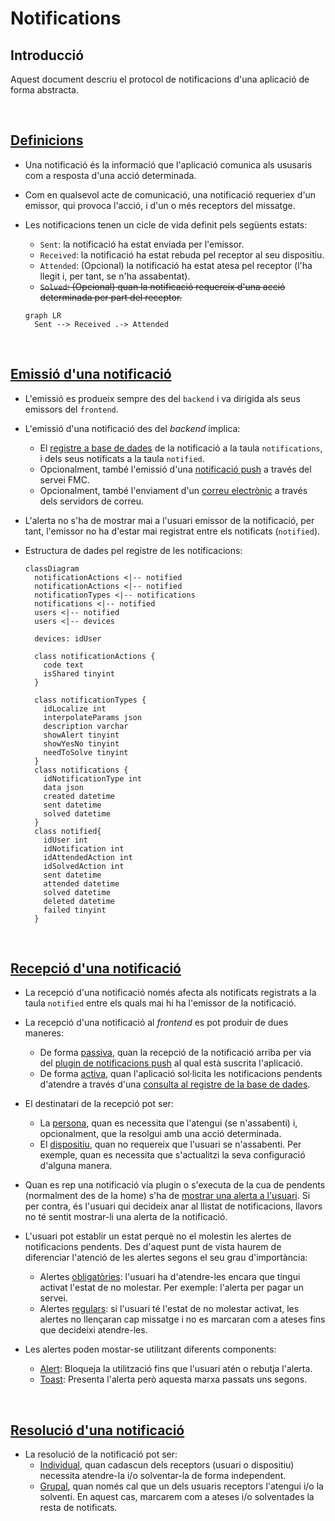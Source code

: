 # Notifications

## Introducció

Aquest document descriu el protocol de notificacions d'una aplicació de forma abstracta.

<br /> 

## [Definicions](#notifications)

- Una notificació és la informació que l'aplicació comunica als ususaris com a resposta d'una acció determinada.

- Com en qualsevol acte de comunicació, una notificació requeriex d'un emissor, qui provoca l'acció, i d'un o més receptors del missatge.

- Les notificacions tenen un cicle de vida definit pels següents estats:
  - `Sent`: la notificació ha estat enviada per l'emissor.
  - `Received`: la notificació ha estat rebuda pel receptor al seu dispositiu.
  - `Attended`: (Opcional) la notificació ha estat atesa pel receptor (l'ha llegit i, per tant, se n'ha assabentat).
  - ~~`Solved`: (Opcional) quan la notificació requereix d'una acció determinada per part del receptor.~~

  ```mermaid
  graph LR
    Sent --> Received .-> Attended
  ```

<br />

## [Emissió d'una notificació](#notifications)

- L'emissió es produeix sempre des del `backend` i va dirigida als seus emissors del `frontend`.

- L'emissió d'una notificació des del _backend_ implica:
  - El <u>registre a base de dades</u> de la notificació a la taula `notifications`, i dels seus notificats a la taula `notified`.
  - Opcionalment, també l'emissió d'una <u>notificació push</u> a través del servei FMC.
  - Opcionalment, també l'enviament d'un <u>correu electrònic</u> a través dels servidors de correu.

- L'alerta no s'ha de mostrar mai a l'usuari emissor de la notificació, per tant, l'emissor no ha d'estar mai registrat entre els notificats (`notified`).

- Estructura de dades pel registre de les notificacions:

  ```mermaid
  classDiagram
    notificationActions <|-- notified
    notificationActions <|-- notified
    notificationTypes <|-- notifications
    notifications <|-- notified
    users <|-- notified
    users <|-- devices

    devices: idUser

    class notificationActions {
      code text
      isShared tinyint
    }

    class notificationTypes {
      idLocalize int
      interpolateParams json 
      description varchar
      showAlert tinyint
      showYesNo tinyint
      needToSolve tinyint
    }
    class notifications {
      idNotificationType int
      data json 
      created datetime 
      sent datetime 
      solved datetime
    }
    class notified{
      idUser int
      idNotification int
      idAttendedAction int
      idSolvedAction int
      sent datetime 
      attended datetime 
      solved datetime 
      deleted datetime 
      failed tinyint
    }
  ```

<br /> 

## [Recepció d'una notificació](#notifications)

- La recepció d'una notificació només afecta als notificats registrats a la taula `notified` entre els quals mai hi ha l'emissor de la notificació.

- La recepció d'una notificació al _frontend_ es pot produir de dues maneres:
  - De forma <u>passiva</u>, quan la recepció de la notificació arriba per via del <u>plugin de notificacions push</u> al qual està suscrita l'aplicació.
  - De forma <u>activa</u>, quan l'aplicació sol·licita les notificacions pendents d'atendre a través d'una <u>consulta al registre de la base de dades</u>.

- El destinatari de la recepció pot ser:
  - La <u>persona</u>, quan es necessita que l'atengui (se n'assabenti) i, opcionalment, que la resolgui amb una acció determinada.
  - El <u>dispositiu</u>, quan no requereix que l'usuari se n'assabenti. Per exemple, quan es necessita que s'actualitzi la seva configuració d'alguna manera.

- Quan es rep una notificació via plugin o s'executa de la cua de pendents (normalment des de la home) s'ha de <u>mostrar una alerta a l'usuari</u>. Si per contra, és l'usuari qui decideix anar al llistat de notificacions, llavors no té sentit mostrar-li una alerta de la notificació.

- L'usuari pot establir un estat perquè no el molestin les alertes de notificacions pendents. Des d'aquest punt de vista haurem de diferenciar l'atenció de les alertes segons el seu grau d'importància:
  - Alertes <u>obligatòries</u>: l'usuari ha d'atendre-les encara que tingui activat l'estat de no molestar. Per exemple: l'alerta per pagar un servei.
  - Alertes <u>regulars</u>: si l'usuari té l'estat de no molestar activat, les alertes no llençaran cap missatge i no es marcaran com a ateses fins que decideixi atendre-les.

- Les alertes poden mostar-se utilitzant diferents components:
  - <u>Alert</u>: Bloqueja la utilització fins que l'usuari atén o rebutja l'alerta.
  - <u>Toast</u>: Presenta l'alerta però aquesta marxa passats uns segons.

<br /> 

## [Resolució d'una notificació](#notifications)

- La resolució de la notificació pot ser:
  - <u>Individual</u>, quan cadascun dels receptors (usuari o dispositiu) necessita atendre-la i/o solventar-la de forma independent.
  - <u>Grupal</u>, quan només cal que un dels usuaris receptors l'atengui i/o la solventi. En aquest cas, marcarem com a ateses i/o solventades la resta de notificats.
